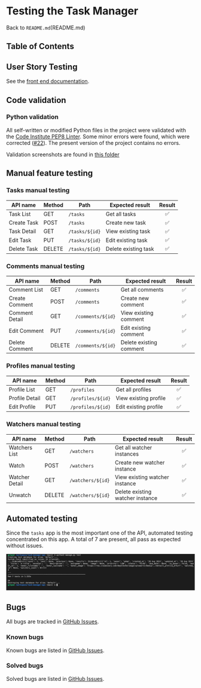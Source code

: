 <!-- Disable warnings about inline HTML -->
<!-- markdownlint-disable MD033 -->
<!-- Disable warnings about hard tabs -->
<!-- markdownlint-disable MD010 -->
<!-- Disable warnings about fenced code blocks -->
<!-- markdownlint-disable MD040 -->

# Testing the Task Manager

Back to  `README.md`(README.md)

## Table of Contents

## User Story Testing

See the [front end documentation](https://github.com/blahosyl/task-manager-frontend/blob/main/TESTING.md#testing-user-stories).

## Code validation

### Python validation

All self-written or modified Python files in the project were validated with the [Code Institute PEP8 Linter](https://pep8ci.herokuapp.com/).
Some minor errors were found, which were corrected ([#22](https://github.com/blahosyl/task-manager-api/issues/22)).
The present version of the project contains no errors.

Validation screenshots are found in [this folder](/documentation-assets/validation/)

## Manual feature testing

### Tasks manual testing

|API name	|Method	|Path|Expected result | Result|
|---	|---	|---	|---				|:---:	|
|Task List |GET|`/tasks`|Get all tasks|✅|
|Create Task  |POST|`/tasks`|Create new task|✅|
|Task Detail  |GET|`/tasks/${id}`|View existing task|✅|
|Edit Task  |PUT|`/tasks/${id}`|Edit existing task|✅|
|Delete Task  |DELETE|`/tasks/${id}`|Delete existing task|✅|

### Comments manual testing

|API name	|Method	|Path|Expected result | Result|
|---	|---	|---	|---				|:---:	|
|Comment List |GET|`/comments`|Get all comments|✅|
|Create Comment  |POST|`/comments`|Create new comment|✅|
|Comment Detail  |GET|`/comments/${id}`|View existing comment|✅|
|Edit Comment  |PUT|`/comments/${id}`|Edit existing comment|✅|
|Delete Comment  |DELETE|`/comments/${id}`|Delete existing comment|✅|

### Profiles manual testing

|API name	|Method	|Path|Expected result | Result|
|---	|---	|---	|---				|:---:	|
|Profile List |GET|`/profiles`|Get all profiles|✅|
|Profile Detail  |GET|`/profiles/${id}`|View existing profile|✅|
|Edit Profile  |PUT|`/profiles/${id}`|Edit existing profile|✅|

### Watchers manual testing

|API name	|Method	|Path|Expected result | Result|
|---	|---	|---	|---				|:---:	|
|Watchers List |GET|`/watchers`|Get all watcher instances|✅|
|Watch  |POST|`/watchers`|Create new watcher instance|✅|
|Watcher Detail  |GET|`/watchers/${id}`|View existing watcher instance|✅|
|Unwatch|DELETE|`/watchers/${id}`|Delete existing watcher instance|✅|

## Automated testing

Since the `tasks` app is the most important one of the API, automated testing concentrated on this app. A total of 7 are present, all pass as expected without issues.

![All automated tests pass witout issues](/documentation-assets/automated-tests/python-automated-tests.png)

## Bugs

All bugs are tracked in [GitHub Issues](https://github.com/blahosyl/task-manager-api/issues?q=is%3Aissue+label%3Abug).

### Known bugs

Known bugs are listed in [GitHub Issues](https://github.com/blahosyl/task-manager-api/issues?q=is%3Aissue+label%3Abug+is%3Aopen).

### Solved bugs

Solved bugs are listed in [GitHub Issues](https://github.com/blahosyl/task-manager-api/issues?q=is%3Aissue+label%3Abug+is%3Aclosed).
